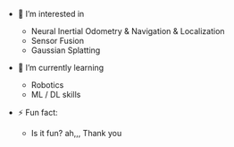 - 👀 I’m interested in
    - Neural Inertial Odometry & Navigation & Localization
    - Sensor Fusion
    - Gaussian Splatting
 
- 🌱 I’m currently learning
    - Robotics
    - ML / DL skills

- ⚡ Fun fact:
    - Is it fun? ah,,, Thank you
